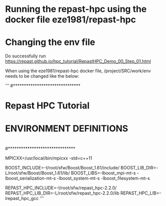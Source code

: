 # Running the repast-hpc using the docker file eze1981/repast-hpc

# Changing the env file
Do successfully run https://repast.github.io/hpc_tutorial/RepastHPC_Demo_00_Step_01.html

When using the eze1981/repast-hpc docker file, /project/SRC/work/env needs to be changed like the below:

'''
#*******************************
#
# Repast HPC Tutorial
# ENVIRONMENT DEFINITIONS
#
#*******************************

MPICXX=/usr/local/bin/mpicxx -std=c++11

BOOST_INCLUDE=-I/root/sfw/Boost/Boost_1.61/include/
BOOST_LIB_DIR=-L/root/sfw/Boost/Boost_1.61/lib/
BOOST_LIBS=-lboost_mpi-mt-s -lboost_serialization-mt-s -lboost_system-mt-s -lboost_filesystem-mt-s

REPAST_HPC_INCLUDE=-I/root/sfw/repast_hpc-2.2.0/
REPAST_HPC_LIB_DIR=-L/root/sfw/repast_hpc-2.2.0/lib
REPAST_HPC_LIB=-lrepast_hpc_gcc
'''


